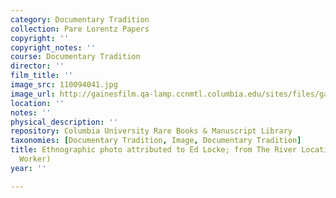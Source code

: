 ```yaml
---
category: Documentary Tradition
collection: Pare Lorentz Papers
copyright: ''
copyright_notes: ''
course: Documentary Tradition
director: ''
film_title: ''
image_src: 110094041.jpg
image_url: http://gainesfilm.qa-lamp.ccnmtl.columbia.edu/sites/files/gainesfilm/images/110094041.jpg
location: ''
notes: ''
physical_description: ''
repository: Columbia University Rare Books & Manuscript Library
taxonomies: [Documentary Tradition, Image, Documentary Tradition]
title: Ethnographic photo attributed to Ed Locke; from The River Location Scout (Farm
  Worker)
year: ''

---
```

